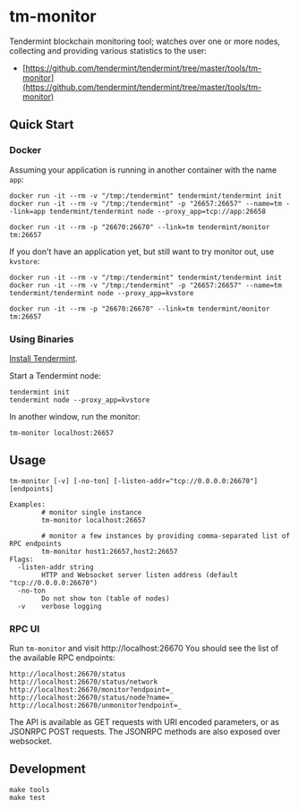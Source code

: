 # tm-monitor

Tendermint blockchain monitoring tool; watches over one or more nodes,
collecting and providing various statistics to the user:

- [https://github.com/tendermint/tendermint/tree/master/tools/tm-monitor](https://github.com/tendermint/tendermint/tree/master/tools/tm-monitor)

## Quick Start

### Docker

Assuming your application is running in another container with the name
`app`:

```
docker run -it --rm -v "/tmp:/tendermint" tendermint/tendermint init
docker run -it --rm -v "/tmp:/tendermint" -p "26657:26657" --name=tm --link=app tendermint/tendermint node --proxy_app=tcp://app:26658

docker run -it --rm -p "26670:26670" --link=tm tendermint/monitor tm:26657
```

If you don't have an application yet, but still want to try monitor out,
use `kvstore`:

```
docker run -it --rm -v "/tmp:/tendermint" tendermint/tendermint init
docker run -it --rm -v "/tmp:/tendermint" -p "26657:26657" --name=tm tendermint/tendermint node --proxy_app=kvstore
```

```
docker run -it --rm -p "26670:26670" --link=tm tendermint/monitor tm:26657
```

### Using Binaries

[Install Tendermint](../introduction/install.md).

Start a Tendermint node:

```
tendermint init
tendermint node --proxy_app=kvstore
```

In another window, run the monitor:

```
tm-monitor localhost:26657
```

## Usage

```
tm-monitor [-v] [-no-ton] [-listen-addr="tcp://0.0.0.0:26670"] [endpoints]

Examples:
        # monitor single instance
        tm-monitor localhost:26657

        # monitor a few instances by providing comma-separated list of RPC endpoints
        tm-monitor host1:26657,host2:26657
Flags:
  -listen-addr string
        HTTP and Websocket server listen address (default "tcp://0.0.0.0:26670")
  -no-ton
        Do not show ton (table of nodes)
  -v    verbose logging
```

### RPC UI

Run `tm-monitor` and visit http://localhost:26670 You should see the
list of the available RPC endpoints:

```
http://localhost:26670/status
http://localhost:26670/status/network
http://localhost:26670/monitor?endpoint=_
http://localhost:26670/status/node?name=_
http://localhost:26670/unmonitor?endpoint=_
```

The API is available as GET requests with URI encoded parameters, or as
JSONRPC POST requests. The JSONRPC methods are also exposed over
websocket.

## Development

```
make tools
make test
```
